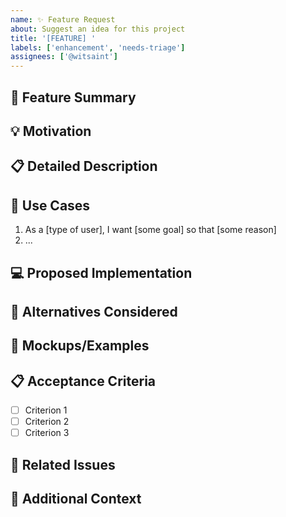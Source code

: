 ```yaml
---
name: ✨ Feature Request
about: Suggest an idea for this project
title: '[FEATURE] '
labels: ['enhancement', 'needs-triage']
assignees: ['@witsaint']
---
```


## 🚀 Feature Summary
<!-- A clear and concise description of what you want to happen -->

## 💡 Motivation
<!-- Why is this feature needed? What problem does it solve? -->

## 📋 Detailed Description
<!-- Provide a detailed description of the feature -->

## 🎯 Use Cases
<!-- Describe specific use cases for this feature -->
1. As a [type of user], I want [some goal] so that [some reason]
2. ...

## 💻 Proposed Implementation
<!-- If you have ideas on how to implement this feature -->

## 🔄 Alternatives Considered
<!-- A clear and concise description of any alternative solutions or features you've considered -->

## 📸 Mockups/Examples
<!-- If applicable, add mockups, wireframes, or examples -->

## 📋 Acceptance Criteria
<!-- Define what "done" looks like for this feature -->
- [ ] Criterion 1
- [ ] Criterion 2
- [ ] Criterion 3

## 🔗 Related Issues
<!-- Link any related issues here -->

## 📝 Additional Context
<!-- Add any other context or screenshots about the feature request here -->
